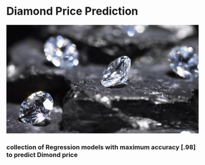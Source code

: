 # Diamond Price Prediction
![](https://github.com/Abdulrahmankhaled11/Diamond-Price-Prediction/blob/main/diamonds.jpg)
### collection of Regression models with maximum accuracy [.98] to predict Dimond price 
